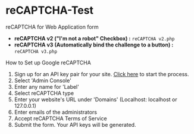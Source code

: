 # reCAPTCHA-Test

reCAPTCHA for Web Application form

* **reCAPTCHA v2 ("I'm not a robot" Checkbox) :** `reCAPTCHA v2.php`
* **reCAPTCHA v3 (Automatically bind the challenge to a button) :** `reCAPTCHA v3.php`

How to Set up Google reCAPTCHA

1. Sign up for an API key pair for your site. [Click here](https://www.google.com/recaptcha/intro/v3.html) to start the process.
2. Select 'Admin Console'
3. Enter any name for 'Label'
4. Select reCAPTCHA type
5. Enter your website's URL under 'Domains' (Localhost: localhost or 127.0.0.1)
6. Enter emails of the administrators
7. Accept reCAPTCHA Terms of Service
8. Submit the form. Your API keys will be generated.
